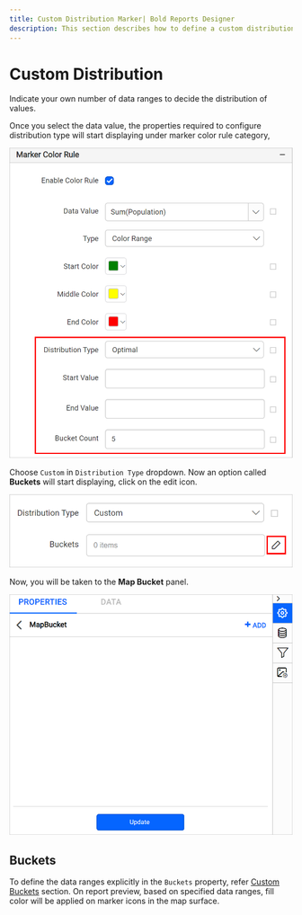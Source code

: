 ```yaml
---
title: Custom Distribution Marker| Bold Reports Designer
description: This section describes how to define a custom distribution rule for Map markers with the Bold Report Designer.
---
```


# Custom Distribution

Indicate your own number of data ranges to decide the distribution of values.

Once you select the data value, the properties required to configure distribution type will start displaying under marker color rule category,

![Map distribution types](/static/assets/on-premise/images/report-designer/report-items/map/marker-color-rule/distribution-properties.png '#width=385px')

Choose `Custom` in `Distribution Type` dropdown.
Now an option called **Buckets** will start displaying, click on the edit icon.

![Edit icon](/static/assets/on-premise/images/report-designer/report-items/map/custom-distribution-range/edit-icon.png '#width=355px')

Now, you will be taken to the **Map Bucket** panel.

![Edit icon](/static/assets/on-premise/images/report-designer/report-items/map/custom-distribution-range/mapbucket-panel.png '#width=355px')

## Buckets

To define the data ranges explicitly in the `Buckets` property, refer [Custom Buckets](./../../../report-items/map/define-custom-data-range/#add-bucket) section.
On report preview, based on specified data ranges, fill color will be applied on marker icons in the map surface.